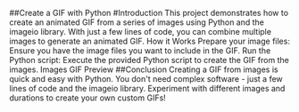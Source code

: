 ##Create a GIF with Python
#Introduction
This project demonstrates how to create an animated GIF from a series of images using Python and the imageio library. With just a few lines of code, you can combine multiple images to generate an animated GIF.
How it Works
Prepare your image files: Ensure you have the image files you want to include in the GIF.
Run the Python script: Execute the provided Python script to create the GIF from the images.
Images
GIF Preview
##Conclusion
Creating a GIF from images is quick and easy with Python. You don't need complex software - just a few lines of code and the imageio library. Experiment with different images and durations to create your own custom GIFs!

